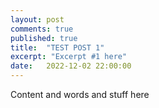 ```yaml
---
layout: post
comments: true
published: true
title:  "TEST POST 1"
excerpt: "Excerpt #1 here"
date:   2022-12-02 22:00:00
---
```


Content and words and stuff here